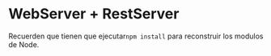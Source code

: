 # WebServer + RestServer

Recuerden que tienen que ejecutar```npm install``` para reconstruir los modulos de Node.
